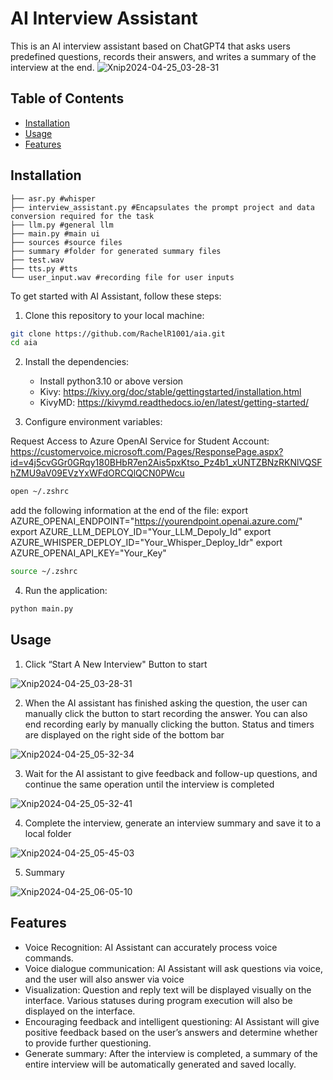 # AI Interview Assistant

This is an AI interview assistant based on ChatGPT4 that asks users predefined questions, records their answers, and writes a summary of the interview at the end. 
![Xnip2024-04-25_03-28-31](https://github.com/RachelR1001/aia/assets/148432322/42dd1b4a-7789-4c79-ac19-866d191022f7)


## Table of Contents

- [Installation](#installation)
- [Usage](#usage)
- [Features](#features)

## Installation
```
├── asr.py #whisper
├── interview_assistant.py #Encapsulates the prompt project and data conversion required for the task
├── llm.py #general llm
├── main.py #main ui
├── sources #source files
├── summary #folder for generated summary files
├── test.wav
├── tts.py #tts
└── user_input.wav #recording file for user inputs
```

To get started with AI Assistant, follow these steps:
1. Clone this repository to your local machine:

```bash
git clone https://github.com/RachelR1001/aia.git
cd aia
```

2. Install the dependencies:
   - Install python3.10 or above version
   - Kivy: https://kivy.org/doc/stable/gettingstarted/installation.html
   - KivyMD: https://kivymd.readthedocs.io/en/latest/getting-started/
  
    
3. Configure environment variables:

Request Access to Azure OpenAI Service for Student Account: https://customervoice.microsoft.com/Pages/ResponsePage.aspx?id=v4j5cvGGr0GRqy180BHbR7en2Ais5pxKtso_Pz4b1_xUNTZBNzRKNlVQSFhZMU9aV09EVzYxWFdORCQlQCN0PWcu

```bash
open ~/.zshrc
```
add the following information at the end of the file:
  export AZURE_OPENAI_ENDPOINT="https://yourendpoint.openai.azure.com/"
  export AZURE_LLM_DEPLOY_ID="Your_LLM_Depoly_Id"
  export AZURE_WHISPER_DEPLOY_ID="Your_Whisper_Deploy_Idr"
  export AZURE_OPENAI_API_KEY="Your_Key"

```bash
source ~/.zshrc
```

4. Run the application:
```bash
python main.py
```


## Usage
1. Click “Start A New Interview" Button to start
   
![Xnip2024-04-25_03-28-31](https://github.com/RachelR1001/aia/assets/148432322/efaa0f13-8c0e-482a-a4d0-e122bfa1319a)

2. When the AI assistant has finished asking the question, the user can manually click the button to start recording the answer. You can also end recording early by manually clicking the button. Status and timers are displayed on the right side of the bottom bar
   
![Xnip2024-04-25_05-32-34](https://github.com/RachelR1001/aia/assets/148432322/28ce4ca8-2732-4913-bf88-a99aeea3a3f7)

3. Wait for the AI assistant to give feedback and follow-up questions, and continue the same operation until the interview is completed
   
![Xnip2024-04-25_05-32-41](https://github.com/RachelR1001/aia/assets/148432322/b1a0cac5-f020-4638-adfa-fc014c62cbdb)

4. Complete the interview, generate an interview summary and save it to a local folder
   
![Xnip2024-04-25_05-45-03](https://github.com/RachelR1001/aia/assets/148432322/33c10b0b-cd29-4cc6-a2a7-157367ee9793)

5. Summary

![Xnip2024-04-25_06-05-10](https://github.com/RachelR1001/aia/assets/148432322/a0088b9e-0cec-45df-b8a6-0bdb57345746)


## Features
- Voice Recognition: AI Assistant can accurately process voice commands.
- Voice dialogue communication: AI Assistant will ask questions via voice, and the user will also answer via voice
- Visualization: Question and reply text will be displayed visually on the interface. Various statuses during program execution will also be displayed on the interface.
- Encouraging feedback and intelligent questioning: AI Assistant will give positive feedback based on the user’s answers and determine whether to provide further questioning.
- Generate summary: After the interview is completed, a summary of the entire interview will be automatically generated and saved locally.
